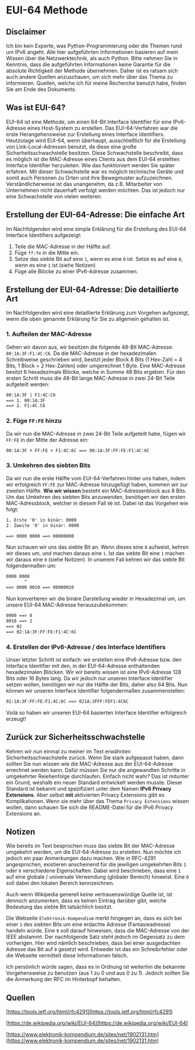 # EUI-64 Methode

## Disclaimer

Ich bin kein Experte, was Python-Programmierung oder die Themen rund um IPv6 angeht. Alle hier aufgeführten Informationen basieren auf mein Wissen über die Netzwerktechnik, als auch Python. Bitte nehmen Sie in Kenntnis, dass die aufgeführten Informationen keine Garantie für die absolute Richtigkeit der Methode übernehmen. Daher ist es ratsam sich auch andere Quellen anzuschauen, um sich mehr über das Thema zu informieren. Quellen, welche ich für meine Recherche benutzt habe, finden Sie am Ende des Dokuments.

## Was ist EUI-64?

EUI-64 ist eine Methode, um einen 64-Bit Interface Identifier für eine IPv6-Adresse eines Host-System zu erstellen. Das EUI-64-Verfahren war die erste Herangehensweise zur Erstellung eines Interface Identifiers. Heutzutage wird EUI-64, wenn überhaupt, ausschließlich für die Erstellung von Link-Local-Adressen benutzt, da diese eine große Sicherheitsschwachstelle besitzen. Diese Schwachstelle beschreibt, dass es möglich ist die MAC-Adresse eines Clients aus dem EUI-64 erstellten Interface Identifier herzuleiten. Wie das funktioniert werden Sie später erfahren. Mit dieser Schwachstelle war es möglich technische Geräte und somit auch Personen zu Orten und ihre Bewegmuster aufzuzeichnen. Verständlicherweise ist das unangenehm, da z.B. Mitarbeiter von Unternehmen nicht dauerhaft verfolgt werden möchten. Das ist jedoch nur eine Schwachstelle von vielen weiteren.

## Erstellung der EUI-64-Adresse: Die einfache Art

Im Nachfolgenden wird eine simple Erklärung für die Erstellung des EUI-64 Interface Identifiers aufgezeigt:

  1. Teile die MAC-Adresse in der Hälfte auf.
  2. Füge `ff:fe` in die Mitte ein.
  3. Setze das siebte Bit auf eine `1`, wenn es eine `0` ist. Setze es auf eine `0`, wenn es eine `1` ist (siehe Notizen)
  4. Füge alle Blöcke zu einer IPv6-Adresse zusammen.

## Erstellung der EUI-64-Adresse: Die detaillierte Art

Im Nachfolgenden wird eine detaillierte Erklärung zum Vorgehen aufgezeigt, wenn die oben genannte Erklärung für Sie zu allgemein gehalten ist.

### 1. Aufteilen der MAC-Adresse

Gehen wir davon aus, wir besitzen die folgende 48-Bit MAC-Adresse: `00:1A:3F:F1:4C:C6`. Da die MAC-Adresse in der hexadezimalen Schreibweise geschrieben wird, besitzt jeder Block 8 Bits (1 Hex-Zahl = 4 Bits, 1 Block = 2 Hex-Zahlen) oder umgerechnet 1 Byte. Eine MAC-Adresse besitzt 6 hexadezimale Blöcke, welche in Summe 48 Bits ergeben. Für den ersten Schritt muss die 48-Bit lange MAC-Adresse in zwei 24-Bit Teile aufgeteilt werden:

```txt
00:1A:3F | F1:4C:C6
==> 1. 00:1A:3F
==> 2. F1:4C.C6
```

### 2. Füge `FF:FE` hinzu

Da wir nun die MAC-Adresse in zwei 24-Bit Teile aufgeteilt habe, fügen wir `FF:FE` in der Mitte der Adresse ein:

```txt
00:1A:3F + FF:FE + F1:4C:6C ==> 00:1A:3F:FF:FE:F1:4C:6C
```

### 3. Umkehren des siebten Bits

Da wir nun die erste Hälfte vom EUI-64-Verfahren hinter uns haben, indem wir erfolgreich `FF:FE` zur MAC-Adresse hinzugefügt haben, kommen wir zur zweiten Hälfte. **Wie wir wissen** besteht ein MAC-Adressenblock aus 8 Bits. Um das Umkehren des siebten Bits anzuwenden, benötigen wir den ersten MAC-Adressblock, welcher in diesem Fall `00` ist. Dabei ist das Vorgehen wie folgt:

```txt
1. Erste '0' in binär: 0000
2. Zweite '0' in binär: 0000

==> 0000 0000 ==> 00000000
```

Nun schauen wir uns das siebte Bit an. Wenn dieses eine `0` aufweist, kehren wir dieses um, und machen daraus eine `1`. Ist das siebte Bit eine `1` machen wir daraus eine `0` (siehe Notizen). In unserem Fall kehren wir das siebte Bit folgendermaßen um:

```txt
0000 0000
       ^ 
==> 0000 0010 ==> 00000010
```

Nun konvertieren wir die binäre Darstellung wieder in Hexadezimal um, um unsere EUI-64 MAC-Adresse herauszubekommen:

```txt
0000 ==> 0
0010 ==> 2
==> 02
==> 02:1A:3F:FF:FE:F1:4C:6C
```

### 4. Erstellen der IPv6-Adresse / des Interface Identifiers

Unser letzter Schritt ist einfach: wir erstellen eine IPv6-Adresse bzw. den Interface Identifier mit den, in der EUI-64-Adresse enthaltenden hexadezimalen Blöcken. Wir wir bereits wissen ist eine IPv6-Adresse 128 Bits oder 16 Bytes lang. Da wir jedoch nur unseren Interface Identifier setzen wollen, benötigen wir nur die Hälfte der Bits, daher also 64 Bits. Nun können wir unseren Interface Identifier folgendermaßen zusammenstellen:

```txt
02:1A:3F:FF:FE:F1:4C:6C ==> 021A:3FFF:FEF1:4C6C
```

Voilà so haben wir unseren EUI-64 basierten Interface Identifier erfolgreich erzeugt!

## Zurück zur Sicherheitsschwachstelle

Kehren wir nun einmal zu meiner im Text erwähnten Sicherheitsschwachstelle zurück. Wenn Sie stark aufgepasst haben, dann sollten Sie nun wissen wie die MAC-Adresse aus der EUI-64-Adresse errechnet werden kann. Dafür müssen Sie nur die angewandten Schritte in umgekehrter Reiehenfolge durchlaufen. Einfach nicht wahr? Das ist mitunter ein Grund, weshalb ein neuer Standard entwickelt werden musste. Dieser Standard ist bekannt und spezifiziert unter dem Namen **IPv6 Privacy Extensions**. Aber selbst **mit** aktivierten Privacy Extensions gibt es Komplikationen. Wenn sie mehr über das Thema `Privacy Extensions` wissen wollen, dann schauen Sie sich die README-Datei für die IPv6 Privacy Extensions an.

## Notizen

Wie bereits im Text besprochen muss das siebte Bit der MAC-Adresse umgekehrt werden, um die EUI-64-Adresse zu erstellen. Nun möchte ich jedoch ein paar Anmerkungen dazu machen. Wie in RFC-4291 angesprochen, existieren anscheinend für die jewiligen umgekehrten Bits `1` oder `0` verschiedene Eigenschaften. Dabei wird beschrieben, dass eine `1` auf eine globale / universale Verwendung (globaler Bereich) hinweist. Eine `0` soll dabei den lokalen Bereich kennzeichnen.

Auch wenn Wikipedia generell keine vertrauenswürdige Quelle ist, ist dennoch anzumerken, dass es keinen Eintrag darüber gibt, welche Bedeutung das siebte Bit tatsächlich besitzt.

Die Webseite `Elektronik-Kompendium` merkt hingegen an, dass es sich bei einer `1` des siebten Bits um eine erdachte Adresse (Fantasieadresse) handeln würde. Eine `0` soll darauf hinweisen, dass die MAC-Adresse von der IEEE abstammt. Der nachfolgende Satz steht jedoch im Gegensatz zu dem vorherigen. Hier wird nämlich beschrieben, dass bei einer ausgedachten Adresse das Bit auf `0` gesetzt wird. Entweder ist das ein Schreibrfehler oder die Webseite vermittelt diese Informationen falsch.

Ich persönlich würde sagen, dass es in Ordnung ist weiterhin die bekannte Vorgehensweise zu benutzen (aus 1 zu 0 und aus 0 zu 1). Jedoch sollten Sie die Anmerkung der RFC im Hinterkopf behalten.

## Quellen

[https://tools.ietf.org/html/rfc4291](https://tools.ietf.org/html/rfc4291)

[https://de.wikipedia.org/wiki/EUI-64](https://de.wikipedia.org/wiki/EUI-64)

[https://www.elektronik-kompendium.de/sites/net/1902131.htm](https://www.elektronik-kompendium.de/sites/net/1902131.htm)
